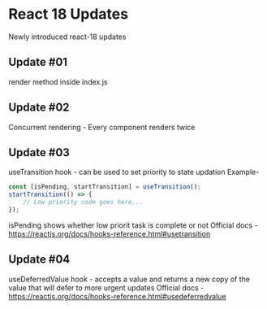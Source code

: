 # React 18 Updates
Newly introduced react-18 updates

## Update #01
render method inside index.js

## Update #02
Concurrent rendering - Every component renders twice

## Update #03
useTransition hook - can be used to set priority to state updation
Example- 
```javascript
const [isPending, startTransition] = useTransition();
startTransition(() => {
    // Low priority code goes here...
});
```
isPending shows whether low priorit task is complete or not
Official docs - <https://reactjs.org/docs/hooks-reference.html#usetransition>

## Update #04
useDeferredValue hook - accepts a value and returns a new copy of the value that will defer to more urgent updates
Official docs - <https://reactjs.org/docs/hooks-reference.html#usedeferredvalue>
